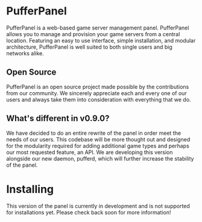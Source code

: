 # PufferPanel #
PufferPanel is a web-based game server management panel. PufferPanel allows you to manage and provision your game servers from a central location. Featuring an easy to use interface, simple installation, and modular architecture, PufferPanel is well suited to both single users and big networks alike.

## Open Source ##
PufferPanel is an open source project made possible by the contributions from our community. We sincerely appreciate each and every one of our users and always take them into consideration with everything that we do.

## What's different in v0.9.0? ##
We have decided to do an entire rewrite of the panel in order meet the needs of our users. This codebase will be more thought out and designed for the modularity required for adding additional game types and perhaps our most requested feature, an API. We are developing this version alongside our new daemon, pufferd, which will further increase the stability of the panel.

# Installing #
This version of the panel is currently in development and is not supported for installations yet. Please check back soon for more information!
